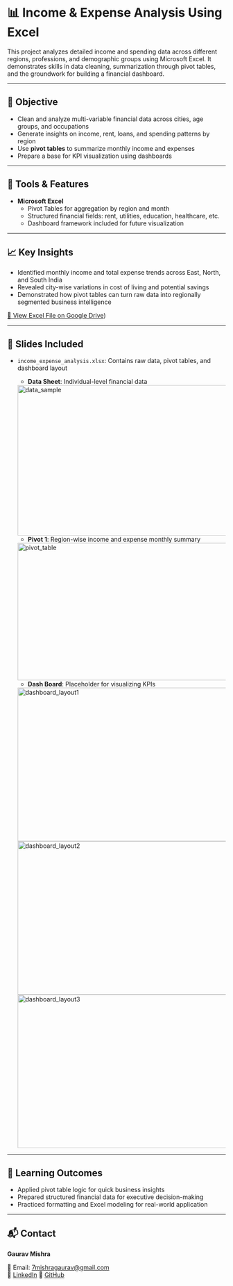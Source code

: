 # 📊 Income & Expense Analysis Using Excel

This project analyzes detailed income and spending data across different regions, professions, and demographic groups using Microsoft Excel. It demonstrates skills in data cleaning, summarization through pivot tables, and the groundwork for building a financial dashboard.

---

## 🧾 Objective

- Clean and analyze multi-variable financial data across cities, age groups, and occupations
- Generate insights on income, rent, loans, and spending patterns by region
- Use **pivot tables** to summarize monthly income and expenses
- Prepare a base for KPI visualization using dashboards

---

## 🧰 Tools & Features

- **Microsoft Excel**
  - Pivot Tables for aggregation by region and month
  - Structured financial fields: rent, utilities, education, healthcare, etc.
  - Dashboard framework included for future visualization

---

## 📈 Key Insights

- Identified monthly income and total expense trends across East, North, and South India
- Revealed city-wise variations in cost of living and potential savings
- Demonstrated how pivot tables can turn raw data into regionally segmented business intelligence

[🔗 View Excel File on Google Drive](https://drive.google.com/drive/folders/1v13GXWyOnHrJCY_kL8LQU2LjgS2_uPGG?usp=drive_link))

---

## 📁 Slides Included

- `income_expense_analysis.xlsx`: Contains raw data, pivot tables, and dashboard layout
  - **Data Sheet**: Individual-level financial data
  <img width="921" height="346" alt="data_sample" src="https://github.com/user-attachments/assets/8fa52820-8dc9-4d28-a9f9-8ec85d27cf25" />


  - **Pivot 1**: Region-wise income and expense monthly summary
  <img width="803" height="316" alt="pivot_table" src="https://github.com/user-attachments/assets/00f28ac0-6366-404b-8f52-cf1f98f03e1d" />

  
  - **Dash Board**: Placeholder for visualizing KPIs 
  <img width="935" height="353" alt="dashboard_layout1" src="https://github.com/user-attachments/assets/50c98fb5-d862-470f-9cf1-1014a26d436c" />
  
  <img width="932" height="353" alt="dashboard_layout2" src="https://github.com/user-attachments/assets/ea1b9a06-f74e-41bb-8ff2-153d6bd85ab3" />
  
  <img width="932" height="353" alt="dashboard_layout3" src="https://github.com/user-attachments/assets/17b01e04-9ded-43f0-93b9-37f1a7aaf371" />
  
---

## 🧠 Learning Outcomes

- Applied pivot table logic for quick business insights
- Prepared structured financial data for executive decision-making
- Practiced formatting and Excel modeling for real-world application

---

## 📬 Contact

**Gaurav Mishra**  
 
📧 Email: 7mishragaurav@gmail.com  
🔗 [LinkedIn](www.linkedin.com/in/gaurav-mishra-3788ba271)
🔗 [GitHub](https://github.com/mishragaurav7)
